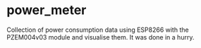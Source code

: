 # power_meter
Collection of power consumption data using ESP8266 with the PZEM004v03 module and visualise them.
It was done in a hurry.
